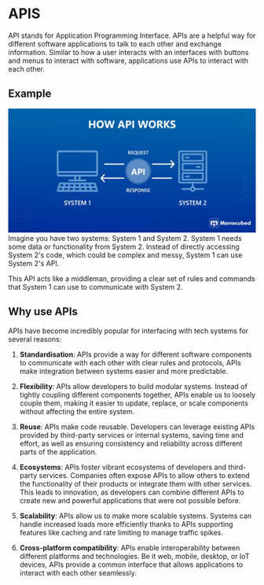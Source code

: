 # APIS

API stands for Application Programming Interface. APIs are a helpful way for different software applications to talk to 
each other and exchange information. Similar to how a user interacts with an interfaces with buttons and menus to 
interact with software, applications use APIs to interact with each other.

## Example
![Simple API example](/Images/how-api-works.jpg)
Imagine you have two systems: System 1 and System 2. System 1 needs some data or functionality from System 2. Instead of
directly accessing System 2's code, which could be complex and messy, System 1 can use System 2's API. 

This API acts like a middleman, providing a clear set of rules and commands that System 1 can use to communicate with 
System 2.

## Why use APIs
APIs have become incredibly popular for interfacing with tech systems for several reasons:
1) **Standardisation**: APIs provide a way for different software components to communicate with each other with clear rules and protocols, APIs make integration between systems easier and more predictable.

2) **Flexibility**: APIs allow developers to build modular systems. Instead of tightly coupling different components together, APIs enable us to loosely couple them, making it easier to update, replace, or scale components without affecting the entire system.

3) **Reuse**: APIs make code reusable. Developers can leverage existing APIs provided by third-party services or internal systems, saving time and effort, as well as ensuring consistency and reliability across different parts of the application.

4) **Ecosystems**: APIs foster vibrant ecosystems of developers and third-party services. Companies often expose APIs to allow others to extend the functionality of their products or integrate them with other services. This leads to innovation, as developers can combine different APIs to create new and powerful applications that were not possible before.

5) **Scalability**: APIs allow us to make more scalable systems. Systems can handle increased loads more efficiently thanks to APIs supporting features like caching and rate limiting to manage traffic spikes.

6) **Cross-platform compatibility**: APIs enable interoperability between different platforms and technologies. Be it web, mobile, desktop, or IoT devices, APIs provide a common interface that allows applications to interact with each other seamlessly.